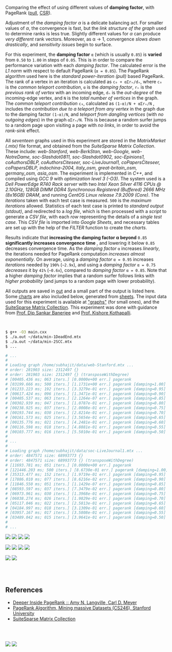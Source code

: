 Comparing the effect of using different values of **damping factor**,
with PageRank ([pull], [CSR]).

Adjustment of the *damping factor α* is a delicate balancing act. For
smaller values of *α*, the convergence is fast, but the *link structure*
*of the graph* used to determine ranks is less true. Slightly different
values for *α* can produce *very different* rank vectors. Moreover, as
α → 1, convergence *slows down drastically*, and *sensitivity issues*
begin to surface.

For this experiment, the **damping factor** `α` (which is usually `0.85`)
is **varied** from `0.50` to `1.00` in steps of `0.05`. This is in order
to compare the performance variation with each *damping factor*. The
calculated error is the *L1 norm* with respect to default PageRank
(`α = 0.85`). The PageRank algorithm used here is the *standard*
*power-iteration (pull)* based PageRank. The rank of a vertex in an
iteration is calculated as `c₀ + αΣrₙ/dₙ`, where `c₀` is the *common*
*teleport contribution*, `α` is the *damping factor*, `rₙ` is the
*previous rank of vertex* with an incoming edge, `dₙ` is the *out-degree*
of the incoming-edge vertex, and `N` is the *total number of vertices*
in the graph. The *common teleport contribution* `c₀`, calculated as
`(1-α)/N + αΣrₙ/N` , includes the *contribution due to a teleport from*
*any vertex* in the graph due to the damping factor `(1-α)/N`, and
*teleport from dangling vertices* (with *no outgoing edges*) in the
graph `αΣrₙ/N`. This is because a random surfer jumps to a random page
upon visiting a page with *no links*, in order to avoid the *rank-sink*
effect.

All *seventeen* graphs used in this experiment are stored in the
*MatrixMarket (.mtx)* file format, and obtained from the *SuiteSparse*
*Matrix Collection*. These include: *web-Stanford, web-BerkStan,*
*web-Google, web-NotreDame, soc-Slashdot0811, soc-Slashdot0902,*
*soc-Epinions1, coAuthorsDBLP, coAuthorsCiteseer, soc-LiveJournal1,*
*coPapersCiteseer, coPapersDBLP, indochina-2004, italy_osm,*
*great-britain_osm, germany_osm, asia_osm*. The experiment is implemented
in *C++*, and compiled using *GCC 9* with *optimization level 3 (-O3)*.
The system used is a *Dell PowerEdge R740 Rack server* with two *Intel*
*Xeon Silver 4116 CPUs @ 2.10GHz*, *128GB DIMM DDR4 Synchronous Registered*
*(Buffered) 2666 MHz (8x16GB) DRAM*, and running *CentOS Linux release*
*7.9.2009 (Core)*. The *iterations* taken with each test case is measured.
`500` is the *maximum iterations* allowed. Statistics of each test case is
printed to *standard output (stdout)*, and redirected to a *log file*,
which is then processed with a *script* to generate a *CSV file*, with
each *row* representing the details of a *single test case*. This
*CSV file* is imported into *Google Sheets*, and necessary tables are set
up with the help of the *FILTER* function to create the *charts*.

Results indicate that **increasing the damping factor α beyond** `0.85`
**significantly increases convergence time** , and lowering it below
`0.85` decreases convergence time. As the *damping factor* `α` increases
*linearly*, the iterations needed for PageRank computation *increases*
*almost exponentially*. On average, using a *damping factor* `α = 0.95`
increases *iterations* needed by `190%` (`~2.9x`), and using a *damping*
*factor* `α = 0.75` *decreases* it by `41%` (`~0.6x`), compared to
*damping factor* `α = 0.85`. Note that a higher *damping factor* implies
that a random surfer follows links with *higher probability* (and jumps
to a random page with lower probability).

All outputs are saved in [out](out/) and a small part of the output is listed
here. Some [charts] are also included below, generated from [sheets]. The input
data used for this experiment is available at ["graphs"] (for small ones), and
the [SuiteSparse Matrix Collection]. This experiment was done with guidance
from [Prof. Dip Sankar Banerjee] and [Prof. Kishore Kothapalli].

<br>

```bash
$ g++ -O3 main.cxx
$ ./a.out ~/data/min-1DeadEnd.mtx
$ ./a.out ~/data/min-2SCC.mtx
$ ...

# ...
#
# Loading graph /home/subhajit/data/web-Stanford.mtx ...
# order: 281903 size: 2312497 {}
# order: 281903 size: 2312497 {} (transposeWithDegree)
# [00405.436 ms; 063 iters.] [0.0000e+00 err.] pagerank
# [03199.666 ms; 500 iters.] [1.1731e+00 err.] pagerank [damping=1.00]
# [01233.223 ms; 192 iters.] [3.3279e-01 err.] pagerank [damping=0.95]
# [00617.424 ms; 096 iters.] [1.3471e-01 err.] pagerank [damping=0.90]
# [00405.537 ms; 063 iters.] [2.1264e-07 err.] pagerank [damping=0.85]
# [00302.939 ms; 047 iters.] [1.0787e-01 err.] pagerank [damping=0.80]
# [00238.925 ms; 037 iters.] [2.0008e-01 err.] pagerank [damping=0.75]
# [00193.744 ms; 030 iters.] [2.8214e-01 err.] pagerank [damping=0.70]
# [00161.573 ms; 025 iters.] [3.5654e-01 err.] pagerank [damping=0.65]
# [00135.776 ms; 021 iters.] [4.2481e-01 err.] pagerank [damping=0.60]
# [00116.598 ms; 018 iters.] [4.8881e-01 err.] pagerank [damping=0.55]
# [00103.777 ms; 016 iters.] [5.5010e-01 err.] pagerank [damping=0.50]
#
# ...
#
# Loading graph /home/subhajit/data/soc-LiveJournal1.mtx ...
# order: 4847571 size: 68993773 {}
# order: 4847571 size: 68993773 {} (transposeWithDegree)
# [11693.781 ms; 051 iters.] [0.0000e+00 err.] pagerank
# [121446.203 ms; 500 iters.] [8.6730e-01 err.] pagerank [damping=1.00]
# [35313.477 ms; 152 iters.] [1.9719e-01 err.] pagerank [damping=0.95]
# [17886.010 ms; 077 iters.] [8.6216e-02 err.] pagerank [damping=0.90]
# [11846.550 ms; 051 iters.] [1.1429e-07 err.] pagerank [damping=0.85]
# [08593.597 ms; 037 iters.] [7.3479e-02 err.] pagerank [damping=0.80]
# [06973.961 ms; 030 iters.] [1.3968e-01 err.] pagerank [damping=0.75]
# [06038.274 ms; 026 iters.] [1.9829e-01 err.] pagerank [damping=0.70]
# [05117.046 ms; 022 iters.] [2.5813e-01 err.] pagerank [damping=0.65]
# [04184.997 ms; 018 iters.] [3.1309e-01 err.] pagerank [damping=0.60]
# [03957.167 ms; 017 iters.] [3.5808e-01 err.] pagerank [damping=0.55]
# [03489.042 ms; 015 iters.] [3.9641e-01 err.] pagerank [damping=0.50]
#
# ...
```

[![](https://i.imgur.com/ttvsORC.png)][sheetp]
[![](https://i.imgur.com/YVoM8E1.png)][sheetp]
[![](https://i.imgur.com/r7EB7hY.png)][sheetp]
[![](https://i.imgur.com/1B9cLJu.png)][sheetp]

[![](https://i.imgur.com/2QJ0YJF.png)][sheetp]
[![](https://i.imgur.com/aUuTeSh.png)][sheetp]
[![](https://i.imgur.com/8my3oJY.png)][sheetp]
[![](https://i.imgur.com/j0sdbpN.png)][sheetp]

[![](https://i.imgur.com/sJVNiOU.gif)][sheetp]
[![](https://i.imgur.com/JGJOuoT.gif)][sheetp]

<br>
<br>


## References

- [Deeper Inside PageRank :: Amy N. Langville, Carl D. Meyer](https://www.slideshare.net/SubhajitSahu/deeper-inside-pagerank-notes)
- [PageRank Algorithm, Mining massive Datasets (CS246), Stanford University](https://www.youtube.com/watch?v=ke9g8hB0MEo)
- [SuiteSparse Matrix Collection]

<br>
<br>

[![](https://i.imgur.com/CxwDsTm.jpg)](https://www.youtube.com/watch?v=jcqkqJnTydU)
[![](https://zenodo.org/badge/372441978.svg)](https://zenodo.org/badge/latestdoi/372441978)

[Prof. Dip Sankar Banerjee]: https://sites.google.com/site/dipsankarban/
[Prof. Kishore Kothapalli]: https://cstar.iiit.ac.in/~kkishore/
[SuiteSparse Matrix Collection]: https://suitesparse-collection-website.herokuapp.com
["graphs"]: https://github.com/puzzlef/graphs
[pull]: https://github.com/puzzlef/pagerank-push-vs-pull
[CSR]: https://github.com/puzzlef/pagerank-class-vs-csr
[charts]: https://photos.app.goo.gl/pNs2QeAfC2ainMMy5
[sheets]: https://docs.google.com/spreadsheets/d/1wXeWc4yzw-TotI8hKkJeQXBQHimrgaeiASJKRypSNH4/edit?usp=sharing
[sheetp]: https://docs.google.com/spreadsheets/d/e/2PACX-1vTVQ8z57LZJKtU-A71eFP9gEJfenWZk0fxpnSb6oi9XeiNNJiRWQZN29mfKDpng7-CuN8k2R79aXIuY/pubhtml
